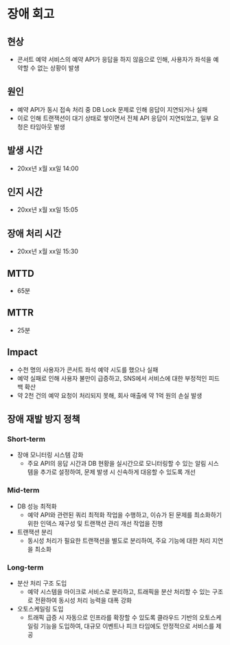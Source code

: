 # 장애 회고

## 현상
- 콘서트 예약 서비스의 예약 API가 응답을 하지 않음으로 인해, 사용자가 좌석을 예약할 수 없는 상황이 발생

## 원인
- 예약 API가 동시 접속 처리 중 DB Lock 문제로 인해 응답이 지연되거나 실패
- 이로 인해 트랜잭션이 대기 상태로 쌓이면서 전체 API 응답이 지연되었고, 일부 요청은 타임아웃 발생

## 발생 시간
- 20xx년 x월 xx일 14:00

## 인지 시간
- 20xx년 x월 xx일 15:05

## 장애 처리 시간
- 20xx년 x월 xx일 15:30

## MTTD
- 65분

## MTTR
- 25분

## Impact
- 수천 명의 사용자가 콘서트 좌석 예약 시도를 했으나 실패
- 예약 실패로 인해 사용자 불만이 급증하고, SNS에서 서비스에 대한 부정적인 피드백 확산
- 약 2천 건의 예약 요청이 처리되지 못해, 회사 매출에 약 1억 원의 손실 발생

## 장애 재발 방지 정책

### Short-term
- 장애 모니터링 시스템 강화
  - 주요 API의 응답 시간과 DB 현황을 실시간으로 모니터링할 수 있는 알림 시스템을 추가로 설정하여, 문제 발생 시 신속하게 대응할 수 있도록 개선

### Mid-term
- DB 성능 최적화
  - 예약 API와 관련된 쿼리 최적화 작업을 수행하고, 이슈가 된 문제를 최소화하기 위한 인덱스 재구성 및 트랜잭션 관리 개선 작업을 진행
- 트랜잭션 분리
  - 동시성 처리가 필요한 트랜잭션을 별도로 분리하여, 주요 기능에 대한 처리 지연을 최소화

### Long-term
- 분산 처리 구조 도입
  - 예약 시스템을 마이크로 서비스로 분리하고, 트래픽을 분산 처리할 수 있는 구조로 전환하여 동시성 처리 능력을 대폭 강화
- 오토스케일링 도입
  - 트래픽 급증 시 자동으로 인프라를 확장할 수 있도록 클라우드 기반의 오토스케일링 기능을 도입하여, 대규모 이벤트나 피크 타임에도 안정적으로 서비스를 제공
